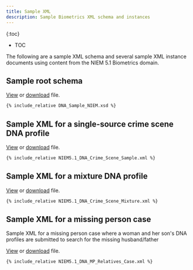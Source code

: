 ```yaml
---
title: Sample XML
description: Sample Biometrics XML schema and instances
---
```


{:toc}
- TOC

The following are a sample XML schema and several sample XML instance documents using content from the NIEM 5.1 Biometrics domain.

## Sample root schema

[View](./DNA_Sample_NIEM.xsd) or <a href="DNA_Sample_NIEM.xsd" download>download</a> file.

```xml
{% include_relative DNA_Sample_NIEM.xsd %}
```

## Sample XML for a single-source crime scene DNA profile

[View](./NIEM5.1_DNA_Crime_Scene_Sample.xml) or <a href="NIEM5.1_DNA_Crime_Scene_Sample.xml" download>download</a> file.

```xml
{% include_relative NIEM5.1_DNA_Crime_Scene_Sample.xml %}
```

## Sample XML for a mixture DNA profile

[View](./NIEM5.1_DNA_Crime_Scene_Mixture.xml) or <a href="NIEM5.1_DNA_Crime_Scene_Mixture.xml" download>download</a> file.

```xml
{% include_relative NIEM5.1_DNA_Crime_Scene_Mixture.xml %}
```

## Sample XML for a missing person case

Sample XML for a missing person case where a woman and her son's DNA profiles are submitted to search for the missing husband/father

[View](./NIEM5.1_DNA_MP_Relatives_Case.xml) or <a href="NIEM5.1_DNA_MP_Relatives_Case.xml" download>download</a> file.

```xml
{% include_relative NIEM5.1_DNA_MP_Relatives_Case.xml %}
```
